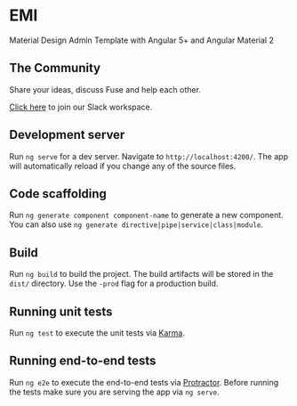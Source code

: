 # EMI

Material Design Admin Template with Angular 5+ and Angular Material 2

## The Community

Share your ideas, discuss Fuse and help each other.

[Click here](https://join.slack.com/t/fuse-theme/shared_invite/enQtMzA1NDE4NzYwMjcyLWQxODE4ODM1MWU4MWJjMDhlMGEwYzM4Mzg3N2E4YzVlZThhZjNlOTQ1Y2Q5OTBlNDNkMzJhZDIwMjgxOWQ3YWU) to join our Slack workspace.

## Development server

Run `ng serve` for a dev server. Navigate to `http://localhost:4200/`. The app will automatically reload if you change any of the source files.

## Code scaffolding

Run `ng generate component component-name` to generate a new component. You can also use `ng generate directive|pipe|service|class|module`.

## Build

Run `ng build` to build the project. The build artifacts will be stored in the `dist/` directory. Use the `-prod` flag for a production build.

## Running unit tests

Run `ng test` to execute the unit tests via [Karma](https://karma-runner.github.io).

## Running end-to-end tests

Run `ng e2e` to execute the end-to-end tests via [Protractor](http://www.protractortest.org/).
Before running the tests make sure you are serving the app via `ng serve`.

